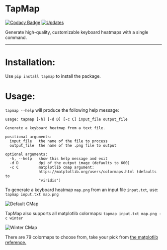 TapMap
===================

[![Codacy Badge](https://api.codacy.com/project/badge/Grade/43ab4be7f3f541daa98be9a4709efc9a)](https://app.codacy.com/app/AnonGuy/TapMap?utm_source=github.com&utm_medium=referral&utm_content=AnonGuy/TapMap&utm_campaign=Badge_Grade_Dashboard) [![Updates](https://pyup.io/repos/github/AnonGuy/TapMap/shield.svg)](https://pyup.io/repos/github/AnonGuy/TapMap/)


Generate high-quality, customizable keyboard heatmaps with a single command.
- - - - 

# Installation: #
Use `pip install tapmap` to install the package.

# Usage: #
`tapmap --help` will produce the following help message:
```
usage: tapmap [-h] [-d D] [-c C] input_file output_file

Generate a keyboard heatmap from a text file.

positional arguments:
  input_file   the name of the file to process
  output_file  the name of the .png file to output

optional arguments:
  -h, --help   show this help message and exit
  -d D         dpi of the output image (defaults to 600)
  -c C         matplotlib cmap argument:
               https://matplotlib.org/users/colormaps.html (defaults to
               "viridis")
```
To generate a keyboard heatmap `map.png` from an input file `input.txt`, use: `tapmap input.txt map.png` <br/>


![Default CMap](https://i.imgur.com/VfxQECB.png)

TapMap also supports all matplotlib colormaps: `tapmap input.txt map.png -c winter`

![Winter CMap](https://i.imgur.com/PcIljzp.png)

There are 79 colormaps to choose from, take your pick from [the matplotlib reference.](https://matplotlib.org/users/colormaps.html)
